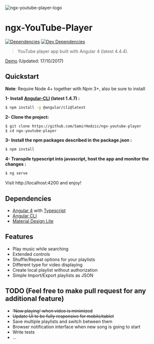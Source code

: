 ![ngx-youtube-player-logo](https://raw.githubusercontent.com/SamirHodzic/ngx-youtube-player/master/src/assets/logo_git.png)

# ngx-YouTube-Player
[![Dependencies][dependencies]][dependencies-url]
[![Dev Dependencies][dev-dependencies]][dev-dependencies-url]

> YouTube player app built with Angular 4 (latest 4.4.4).

[Demo](https://samirhodzic.github.io/ngx-youtube-player) (Updated: 17/10/2017)

## Quickstart

**Note**: Require Node 4+ together with Npm 3+, also be sure to install

**1- Install [Angular-CLI](https://github.com/angular/angular-cli) (latest 1.4.7) :**

```bash
$ npm install -g @angular/cli@latest
```

**2- Clone the project:**

```bash
$ git clone https://github.com/SamirHodzic/ngx-youtube-player
$ cd ngx-youtube-player
```

**3- Install the npm packages described in the package.json :**

```bash
$ npm install
```

**4- Transpile typescript into javascript, host the app and monitor the changes :**

```bash
$ ng serve
```

Visit http://localhost:4200 and enjoy!

## Dependencies
- [Angular 4](https://angular.io/) with [Typescript](https://www.typescriptlang.org/)
- [Angular CLI](https://cli.angular.io/)
- [Material Design Lite](https://github.com/google/material-design-lite/)

## Features
- Play music while searching
- Extended controls
- Shuffle/Repeat options for your playlists
- Different type for video displaying
- Create local playlist without authorization
- Simple Import/Export playlists as JSON

## TODO (Feel free to make pull request for any additional feature)
- ~~'Now playing' when video is minimized~~
- ~~Update UI to be fully responsive for mobile/tablet~~
- Save multiple playlists and switch between them
- Browser notification interface when new song is going to start
- Write tests
- ...


[dependencies]: https://david-dm.org/samirhodzic/ngx-youtube-player.svg
[dependencies-url]: https://david-dm.org/samirhodzic/ngx-youtube-player
[dev-dependencies]: https://david-dm.org/samirhodzic/ngx-youtube-player/dev-status.svg
[dev-dependencies-url]: https://david-dm.org/samirhodzic/ngx-youtube-player?type=dev
